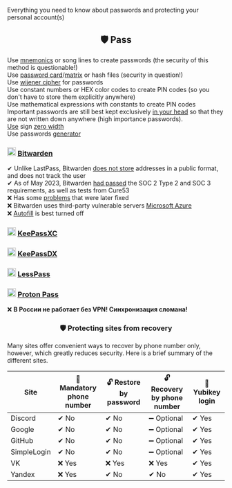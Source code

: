 Everything you need to know about passwords and protecting your personal account(s)

<h2 align="center">🛡 Pass</h2>

Use [mnemonics](https://safe.roskomsvoboda.org/passwords/) or song lines to create passwords (the security of this method is questionable!)
<br>
Use [password card](https://habr.com/ru/articles/534494/)/[matrix](https://rjfelix.github.io/password-matrix/) or hash files (security in question!)
<br>
Use [wijener cipher](https://findhow.org/5076-shifr-vizhenera-onlajn.html) for passwords
<br>
Use constant numbers or HEX color codes to create PIN codes (so you don't have to store them explicitly anywhere)
<br>
Use mathematical expressions with constants to create PIN codes
<br>
Important passwords are still best kept exclusively [in your head](https://book.cyberyozh.com/ru/sozdanie-nadezhnogo-parolya/) so that they are not written down anywhere (high importance passwords).
<br>
[Use](https://book.cyberyozh.com/ru/sekretyi-nadezhnogo-parolya/) sign [zero width](https://symbl.cc/ru/200B/)
<br>
Use passwords [generator](https://bitwarden.com/password-generator/)
  
### <img width=20px src="https://site-iota-coral.vercel.app/censor/bitwarden.png"></img> [Bitwarden](https://bitwarden.com/download/)

✔ Unlike LastPass, Bitwarden [does not store](https://www.reddit.com/r/Bitwarden/comments/104uuqx/moved_to_bitwarden_if_i_am_not_self_hosting_how/) addresses in a public format, and does not track the user
<br>
✔ As of May 2023, Bitwarden [had passed](https://bitwarden.com/help/is-bitwarden-audited/#2023-network-security-assessment) the SOC 2 Type 2 and SOC 3 requirements, as well as tests from Cure53
<br>
❌ Has some [problems](https://bauinvest.su/opublikovany-rezultaty-audita-bezopasnosti/) that were later fixed
<br>
❌ Bitwarden uses third-party vulnerable servers [Microsoft Azure](https://community.bitwarden.com/t/recent-ms-azure-server-vulnerabilities-and-bitwarden-data/49499)
<br>
❌ [Autofill](https://startpack.ru/articles/20230310-bitwarden) is best turned off

### <img width=20px src="https://site-iota-coral.vercel.app/censor/keepassxc.png"></img> [KeePassXC](https://github.com/keepassxreboot/keepassxc)

### <img width=20px src="https://raw.githubusercontent.com/Kunzisoft/KeePassDX/master/art/icon.png"></img> [KeePassDX](https://github.com/Kunzisoft/KeePassDX)

### <img width=20px src="https://site-iota-coral.vercel.app/censor/lesspass.png"></img> [LessPass](https://lesspass.com)

### <img width=20px src="https://site-iota-coral.vercel.app/censor/proton.webp"></img> [Proton Pass](https://proton.me/pass)

❌ **В России не работает без VPN! Синхронизация сломана!**

<h3 align="center">🛡 Protecting sites from recovery</h3>

Many sites offer convenient ways to recover by phone number only, however, which greatly reduces security. Here is a brief summary of the different sites.

Site | 📱 Mandatory phone number | 🔓 Restore by password | 🔓 Recovery by phone number | 🔑 Yubikey login
------------ | ---- | ---- | ---- | ---
Discord | ✔ No | ✔ No | ➖ Optional | ✔ Yes
Google | ✔ No | ✔ No | ➖ Optional | ✔ Yes
GitHub | ✔ No | ✔ No | ➖ Optional | ✔ Yes
SimpleLogin | ✔ No | ✔ No | ➖ Optional | ✔ Yes
VK  | ❌ Yes | ❌ Yes | ❌ Yes | ✔ Yes
Yandex  | ❌ Yes | ✔ No | ✔ No | ✔ Yes
